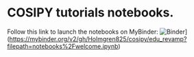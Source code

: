 # COSIPY tutorials notebooks.
Follow this link to launch the notebooks on MyBinder:
![Binder](https://mybinder.org/badge_logo.svg)](https://mybinder.org/v2/gh/Holmgren825/cosipy/edu_revamp?filepath=notebooks%2Fwelcome.ipynb)
